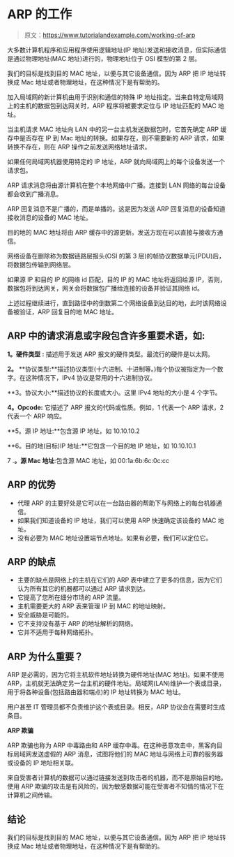 # ARP 的工作

> 原文：<https://www.tutorialandexample.com/working-of-arp>

大多数计算机程序和应用程序使用逻辑地址(IP 地址)发送和接收消息，但实际通信是通过物理地址(MAC 地址)进行的，物理地址位于 OSI 模型的第 2 层。

我们的目标是找到目的 MAC 地址，以便与其它设备通信。因为 ARP 把 IP 地址转换成 Mac 地址或者物理地址，在这种情况下是有帮助的。

加入局域网的新计算机由用于识别和通信的特殊 IP 地址指定。当来自特定局域网上的主机的数据包到达网关时，ARP 程序将被要求定位与 IP 地址匹配的 MAC 地址。

当主机请求 MAC 地址向 LAN 中的另一台主机发送数据包时，它首先确定 ARP 缓存中是否存在 IP 到 Mac 地址的转换。如果存在，则不需要新的 ARP 请求，如果转换不存在，则在 ARP 操作之前发送网络地址请求。

如果任何局域网机器使用特定的 IP 地址，ARP 就向局域网上的每个设备发送一个请求包。

ARP 请求消息将由源计算机在整个本地网络中广播。连接到 LAN 网络的每台设备都会收到广播消息。

ARP 回复消息不是广播的，而是单播的。这是因为发送 ARP 回复消息的设备知道接收消息的设备的 MAC 地址。

目的地的 MAC 地址将由 ARP 缓存中的源更新。发送方现在可以直接与接收方通信。

网络设备在删除称为数据链路层报头(OSI 的第 3 层)的帧协议数据单元(PDU)后，将数据包传输到网络层。

如果源 IP 和目的 IP 的网络 id 匹配，目的 IP 的 MAC 地址将返回给源 IP，否则，数据包将到达网关，网关会将数据包广播给连接的设备并验证其网络 id。

上述过程继续进行，直到路径中的倒数第二个网络设备到达目的地，此时该网络设备被验证，ARP 回复目的地 MAC 地址。

## ARP 中的请求消息或字段包含许多重要术语，如:

**1。硬件类型** **:** 描述用于发送 ARP 报文的硬件类型。最流行的硬件是以太网。

**2。** **协议类型:**描述协议类型(十六进制、十进制等。)每个协议被指定为一个数字。在这种情况下，IPv4 协议是常用的十六进制协议。

**3。协议大小:**描述协议的长度或大小。这里 IPv4 地址的大小是 4 个字节。

**4。Opcode:** 它描述了 ARP 报文的代码或性质。例如，1 代表一个 ARP 请求，2 代表一个 ARP 响应。

**5。源 IP 地址:**包含源 IP 地址，如 10.10.10.2

**6。目的地(目标)IP 地址:**它包含一个目的地 IP 地址，如 10.10.10.1

7 .**。源 Mac 地址**:包含源 MAC 地址，如 00:1a:6b:6c:0c:cc

## ARP 的优势

*   代理 ARP 的主要好处是它可以在一台路由器的帮助下与网络上的每台机器通信。
*   如果我们知道设备的 IP 地址，我们可以使用 ARP 快速确定该设备的 MAC 地址。
*   没有必要为 MAC 地址设置端节点地址。如果有必要，我们可以定位它。

## ARP 的缺点

*   主要的缺点是网络上的主机在它们的 ARP 表中建立了更多的信息，因为它们认为所有其它的机器都可以通过 ARP 请求到达。
*   它提高了您所在细分市场的 ARP 流量。
*   主机需要更大的 ARP 表来管理 IP 到 MAC 的地址映射。
*   安全威胁是可能的。
*   它不支持没有基于 ARP 的地址解析的网络。
*   它并不适用于每种网络拓扑。

## ARP 为什么重要？

ARP 是必需的，因为它将主机软件地址转换为硬件地址(MAC 地址)。如果不使用 ARP，主机就无法确定另一台主机的硬件地址。局域网(LAN)维护一个表或目录，用于将各种设备(包括路由器和端点)的 IP 地址转换为 MAC 地址。

用户甚至 IT 管理员都不负责维护这个表或目录。相反，ARP 协议会在需要时生成条目。

**ARP 欺骗**

ARP 欺骗也称为 ARP 中毒路由和 ARP 缓存中毒。在这种恶意攻击中，黑客向目标局域网发送虚假的 ARP 消息，试图将他们的 MAC 地址与网络上可靠的服务器或设备的 IP 地址相关联。

来自受害者计算机的数据可以通过链接发送到攻击者的机器，而不是原始目的地。使用 ARP 欺骗的攻击是有风险的，因为敏感数据可能在受害者不知情的情况下在计算机之间传输。

## 结论

我们的目标是找到目的 MAC 地址，以便与其它设备通信。因为 ARP 把 IP 地址转换成 Mac 地址或者物理地址，在这种情况下是有帮助的。